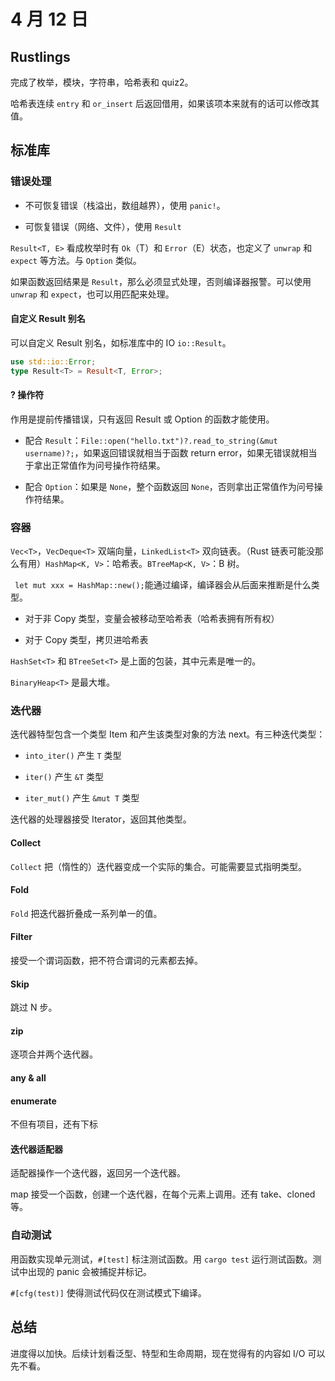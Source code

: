 # 4 月 12 日

## Rustlings

完成了枚举，模块，字符串，哈希表和 quiz2。

哈希表连续 ```entry``` 和 ```or_insert``` 后返回借用，如果该项本来就有的话可以修改其值。

## 标准库

### 错误处理

- 不可恢复错误（栈溢出，数组越界），使用 ```panic!```。

- 可恢复错误（网络、文件），使用 ```Result```

```Result<T, E>``` 看成枚举时有 ```Ok```（T）和 ```Error```（E）状态，也定义了 ```unwrap``` 和 ```expect``` 等方法。与 ```Option``` 类似。

如果函数返回结果是 ```Result```，那么必须显式处理，否则编译器报警。可以使用 ```unwrap``` 和 ```expect```，也可以用匹配来处理。

#### 自定义 Result 别名

可以自定义 Result 别名，如标准库中的 IO ```io::Result```。

```rust
use std::io::Error;
type Result<T> = Result<T, Error>;
```

#### ? 操作符

作用是提前传播错误，只有返回 Result 或 Option 的函数才能使用。

- 配合 ```Result```：```File::open("hello.txt")?.read_to_string(&mut username)?;```，如果返回错误就相当于函数 return error，如果无错误就相当于拿出正常值作为问号操作符结果。

- 配合 ```Option```：如果是 ```None```，整个函数返回 ```None```，否则拿出正常值作为问号操作符结果。

### 容器

```Vec<T>```，```VecDeque<T>``` 双端向量，```LinkedList<T>``` 双向链表。（Rust 链表可能没那么有用）```HashMap<K, V>```：哈希表。```BTreeMap<K, V>```：B 树。

``` let mut xxx = HashMap::new();```能通过编译，编译器会从后面来推断是什么类型。

- 对于非 Copy 类型，变量会被移动至哈希表（哈希表拥有所有权）

- 对于 Copy 类型，拷贝进哈希表

```HashSet<T>``` 和 ```BTreeSet<T>``` 是上面的包装，其中元素是唯一的。

```BinaryHeap<T>``` 是最大堆。

### 迭代器

迭代器特型包含一个类型 Item 和产生该类型对象的方法 next。有三种迭代类型：

- ```into_iter()``` 产生 ```T``` 类型

- ```iter()``` 产生 ```&T``` 类型

- ```iter_mut()``` 产生 ```&mut T``` 类型

迭代器的处理器接受 Iterator，返回其他类型。

#### Collect

```Collect``` 把（惰性的）迭代器变成一个实际的集合。可能需要显式指明类型。

#### Fold

```Fold``` 把迭代器折叠成一系列单一的值。

#### Filter

接受一个谓词函数，把不符合谓词的元素都去掉。

#### Skip

跳过 N 步。

#### zip

逐项合并两个迭代器。

#### any & all

#### enumerate

不但有项目，还有下标

#### 迭代器适配器

适配器操作一个迭代器，返回另一个迭代器。

map 接受一个函数，创建一个迭代器，在每个元素上调用。还有 take、cloned 等。

### 自动测试

用函数实现单元测试，```#[test]``` 标注测试函数。用 ```cargo test``` 运行测试函数。测试中出现的 panic 会被捕捉并标记。

```#[cfg(test)]``` 使得测试代码仅在测试模式下编译。

## 总结

进度得以加快。后续计划看泛型、特型和生命周期，现在觉得有的内容如 I/O 可以先不看。